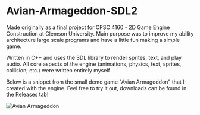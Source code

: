 # Avian-Armageddon-SDL2
Made originally as a final project for CPSC 4160 - 2D Game Engine Construction at Clemson University. Main purpose was to improve my ability architecture large scale programs and have a little fun making a simple game.

Written in C++ and uses the SDL library to render sprites, text, and play audio.
All core aspects of the engine (animations, physics, text, sprites, collision, etc.) were written entirely myself

Below is a snippet from the small demo game "Avian Armageddon" that I created with the engine. Feel free to try it out, downloads can be found in the Releases tab!

![Avian Armageddon](https://user-images.githubusercontent.com/54756070/215255715-0d4f3f99-52a4-4250-831b-fd1bacf26f29.gif)
